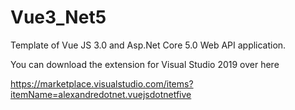 # Vue3_Net5


Template of Vue JS 3.0 and Asp.Net Core 5.0 Web API application. 

You can download the extension for Visual Studio 2019 over here

https://marketplace.visualstudio.com/items?itemName=alexandredotnet.vuejsdotnetfive

